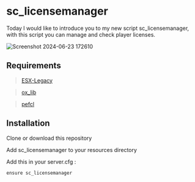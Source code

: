 # sc_licensemanager

Today I would like to introduce you to my new script sc_licensemanager, with this script you can manage and check player licenses. 

![Screenshot 2024-06-23 172610](https://github.com/ScubeScripts/sc_licensemanager/assets/104854776/ae0d3b71-0248-4e82-9134-2956f8adb516)


## Requirements

> [ESX-Legacy](https://github.com/esx-framework/esx-legacy)

> [ox_lib](https://github.com/overextended/ox_lib)

> [pefcl](https://github.com/project-error/pefcl)

## Installation
Clone or download this repository

Add sc_licensemanager to your resources directory

Add this in your server.cfg :
```
ensure sc_licensemanager
```
